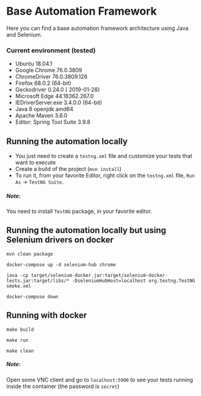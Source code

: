 # Base Automation Framework
Here you can find a base automation framework architecture using Java and Selenium.

### Current environment (tested)
- Ubuntu 18.04.1
- Google Chrome 76.0.3809
- ChromeDriver 76.0.3809.126
- Firefox 68.0.2 (64-bit)
- Geckodriver 0.24.0 ( 2019-01-28)
- Microsoft Edge 44.18362.267.0
- IEDriverServer.exe 3.4.0.0 (64-bit)
- Java 8 openjdk amd64
- Apache Maven 3.6.0
- Editor: Spring Tool Suite 3.9.8

## Running the automation locally
* You just need to create a `testng.xml` file and customize your tests that want to execute
* Create a build of the project (`mvn install`)
* To run it, from your favorite Editor, right click on the `testng.xml` file, `Run As` -> `TestNG Suite`.

##### Note:
You need to install `TestNG` package, in your favorite editor.

## Running the automation locally but using Selenium drivers on docker
```
mvn clean package
```
```
docker-compose up -d selenium-hub chrome
```
```
java -cp target/selenium-docker.jar:target/selenium-docker-tests.jar:target/libs/* -DseleniumHubHost=localhost org.testng.TestNG smoke.xml
```
```
docker-compose down
```

## Running with docker
```
make build
```

```
make run
```

```
make clean
```
##### Note:
Open some VNC client and go to `localhost:5900` to see your tests running inside the container (the password is `secret`)
